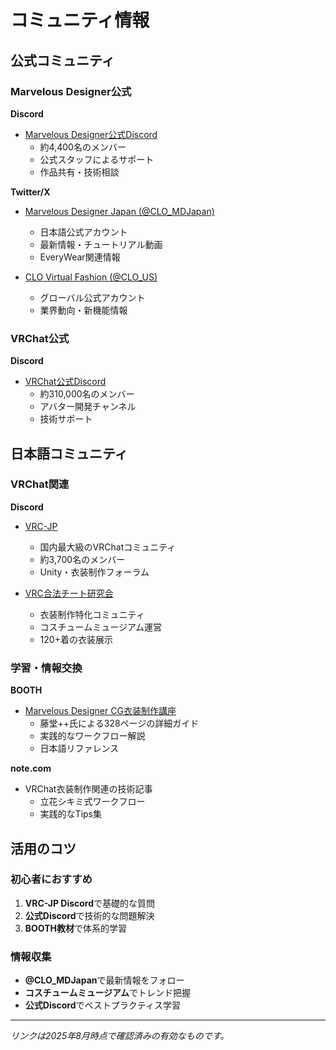 # コミュニティ情報

## 公式コミュニティ

### Marvelous Designer公式

**Discord**
- [Marvelous Designer公式Discord](https://discord.com/invite/dkZ7WWD)
  - 約4,400名のメンバー
  - 公式スタッフによるサポート
  - 作品共有・技術相談

**Twitter/X**
- [Marvelous Designer Japan (@CLO_MDJapan)](https://x.com/clo_mdjapan)
  - 日本語公式アカウント
  - 最新情報・チュートリアル動画
  - EveryWear関連情報

- [CLO Virtual Fashion (@CLO_US)](https://twitter.com/clo_us)
  - グローバル公式アカウント
  - 業界動向・新機能情報

### VRChat公式

**Discord**
- [VRChat公式Discord](https://discord.gg/vrchat)
  - 約310,000名のメンバー
  - アバター開発チャンネル
  - 技術サポート

## 日本語コミュニティ

### VRChat関連

**Discord**
- [VRC-JP](https://discord.gg/vrchat-jp-1056533629314011178)
  - 国内最大級のVRChatコミュニティ
  - 約3,700名のメンバー
  - Unity・衣装制作フォーラム

- [VRC合法チート研究会](https://discord.gg/q5DEsqeFq)
  - 衣装制作特化コミュニティ
  - コスチュームミュージアム運営
  - 120+着の衣装展示

### 学習・情報交換

**BOOTH**
- [Marvelous Designer CG衣装制作講座](https://booth.pm/ja/items/1068564)
  - 藤堂++氏による328ページの詳細ガイド
  - 実践的なワークフロー解説
  - 日本語リファレンス

**note.com**
- VRChat衣装制作関連の技術記事
  - 立花シキミ式ワークフロー
  - 実践的なTips集

## 活用のコツ

### 初心者におすすめ

1. **VRC-JP Discord**で基礎的な質問
2. **公式Discord**で技術的な問題解決
3. **BOOTH教材**で体系的学習

### 情報収集

- **@CLO_MDJapan**で最新情報をフォロー
- **コスチュームミュージアム**でトレンド把握
- **公式Discord**でベストプラクティス学習

---

*リンクは2025年8月時点で確認済みの有効なものです。*